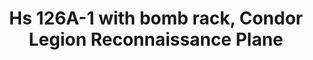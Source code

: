 ---
layout: product
title: "Hs 126A-1 with bomb rack, Condor Legion Reconnaissance Plane"
price: "TBA" 
desc: "Maketa"
img_path: "/assets/img/ICM 48213.webp"
brand: "N/A"
available: false
special_offer: false
new: false
soon: false
cat: "010000"
subcat: "013600"
subsubcat: "0N/A"
sifra: "ICM 48213"
popular: false
spec: false
---